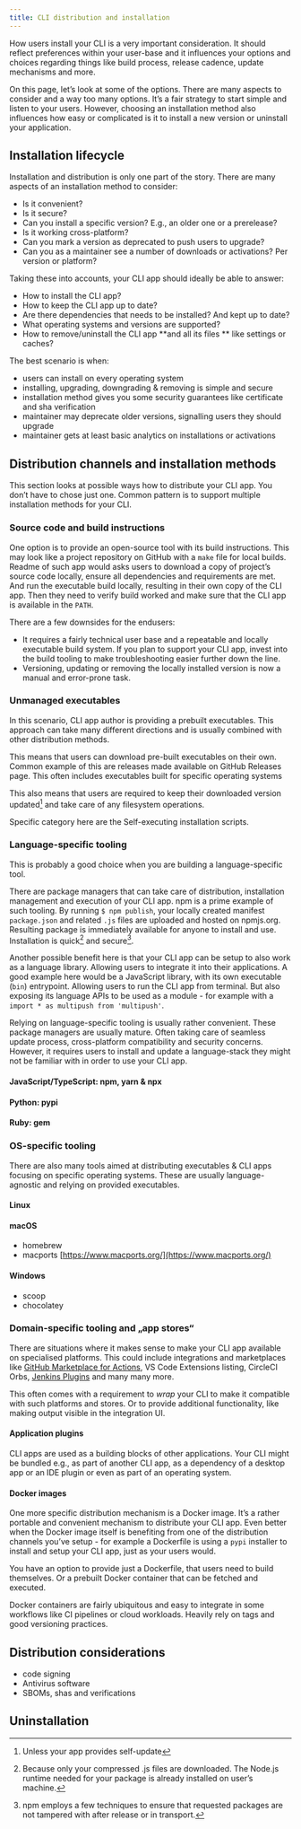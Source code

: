 ```yaml
---
title: CLI distribution and installation
---
```


How users install your CLI is a very important consideration. It should reflect preferences within your user-base and it influences your options and choices regarding things like build process, release cadence, update mechanisms and more.

On this page, let’s look at some of the options. There are many aspects to consider and a way too many options. It’s a fair strategy to start simple and listen to your users. However, choosing an installation method also influences how easy or complicated is it to install a new version or uninstall your application.

<!--
CLI app’s code

- users building their own
  - Can your analytics handle this? Will it include a correct version number? Or will it make a mess in your reporting?
- you are releasing it
- 3rd parties caching it: repository mirrors, caching proxies, in some cases archiving or download servers and more
- users caching it in their Artifact managers like Nexus or Artifactory
- Application is on the developer machine, it could be installed by a installer, package manager or manually. For all users or just specific ones? It could be on a network drive or a container, available for other users.
- =\> user machine
-->

## Installation lifecycle

Installation and distribution is only one part of the story. There are many aspects of an installation method to consider:

- Is it convenient?
- Is it secure?
- Can you install a specific version? E.g., an older one or a prerelease?
- Is it working cross-platform?
- Can you mark a version as deprecated to push users to upgrade?
- Can you as a maintainer see a number of downloads or activations? Per version or platform?

Taking these into accounts, your CLI app should ideally be able to answer:

- How to install the CLI app?
- How to keep the CLI app up to date?
- Are there dependencies that needs to be installed? And kept up to date?
- What operating systems and versions are supported?
- How to remove/uninstall the CLI app **and all its files ** like settings or caches?

The best scenario is when:

- users can install on every operating system
- installing, upgrading, downgrading & removing is simple and secure
- installation method gives you some security guarantees like certificate and sha verification
- maintainer may deprecate older versions, signalling users they should upgrade
- maintainer gets at least basic analytics on installations or activations

## Distribution channels and installation methods

This section looks at possible ways how to distribute your CLI app. You don’t have to chose just one. Common pattern is to support multiple installation methods for your CLI.

### Source code and build instructions

One option is to provide an open-source tool with its build instructions. This may look like a project repository on GitHub with a `make` file for local builds. Readme of such app would asks users to download a copy of project’s source code locally, ensure all dependencies and requirements are met. And run the executable build locally, resulting in their own copy of the CLI app. Then they need to verify build worked and make sure that the CLI app is available in the `PATH`.

There are a few downsides for the endusers:

- It requires a fairly technical user base and a repeatable and locally executable build system. If you plan to support your CLI app, invest into the build tooling to make troubleshooting easier further down the line.
- Versioning, updating or removing the locally installed version is now a manual and error-prone task.

### Unmanaged executables

In this scenario, CLI app author is providing a prebuilt executables. This approach can take many different directions and is usually combined with other distribution methods.

This means that users can download pre-built executables on their own. Common example of this are releases made available on GitHub Releases page. This often includes executables built for specific operating systems

This also means that users are required to keep their downloaded version updated[^1] and take care of any filesystem operations.

Specific category here are the Self-executing installation scripts.

### Language-specific tooling

This is probably a good choice when you are building a language-specific tool.

There are package managers that can take care of distribution, installation management and execution of your CLI app. npm is a prime example of such tooling. By running `$ npm publish`, your locally created manifest `package.json` and related `.js` files are uploaded and hosted on npmjs.org. Resulting package is immediately available for anyone to install and use. Installation is quick[^2] and secure[^3].

Another possible benefit here is that your CLI app can be setup to also work as a language library. Allowing users to integrate it into their applications. A good example here would be a JavaScript library, with its own executable (`bin`) entrypoint. Allowing users to run the CLI app from terminal. But also exposing its language APIs to be used as a module - for example with a `import * as multipush from 'multipush'`.

Relying on language-specific tooling is usually rather convenient. These package managers are usually mature. Often taking care of seamless update process, cross-platform compatibility and security concerns. However, it requires users to install and update a language-stack they might not be familiar with in order to use your CLI app.

#### JavaScript/TypeScript: npm, yarn & npx

#### Python: pypi

#### Ruby: gem

### OS-specific tooling

There are also many tools aimed at distributing executables & CLI apps focusing on specific operating systems. These are usually language-agnostic and relying on provided executables.

#### Linux

#### macOS

- homebrew
- macports [https://www.macports.org/](https://www.macports.org/)

#### Windows

- scoop
- chocolatey

### Domain-specific tooling and „app stores“

There are situations where it makes sense to make your CLI app available on specialised platforms. This could include integrations and marketplaces like [GitHub Marketplace for Actions](https://github.com/marketplace?type=actions), VS Code Extensions listing, CircleCI Orbs, [Jenkins Plugins](https://plugins.jenkins.io/) and many many more.

This often comes with a requirement to _wrap_ your CLI to make it compatible with such platforms and stores. Or to provide additional functionality, like making output visible in the integration UI.

#### Application plugins

CLI apps are used as a building blocks of other applications. Your CLI might be bundled e.g., as part of another CLI app, as a dependency of a desktop app or an IDE plugin or even as part of an operating system.

#### Docker images

One more specific distribution mechanism is a Docker image. It’s a rather portable and convenient mechanism to distribute your CLI app. Even better when the Docker image itself is benefiting from one of the distribution channels you’ve setup - for example a Dockerfile is using a `pypi` installer to install and setup your CLI app, just as your users would.

You have an option to provide just a Dockerfile, that users need to build themselves. Or a prebuilt Docker container that can be fetched and executed.

Docker containers are fairly ubiquitous and easy to integrate in some workflows like CI pipelines or cloud workloads. Heavily rely on tags and good versioning practices.

## Distribution considerations

- code signing
- Antivirus software
- SBOMs, shas and verifications

## Uninstallation

[^1]: Unless your app provides self-update
[^2]: Because only your compressed .js files are downloaded. The Node.js runtime needed for your package is already installed on user’s machine.
[^3]: npm employs a few techniques to ensure that requested packages are not tampered with after release or in transport.

